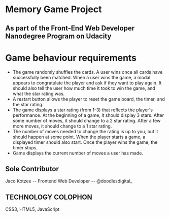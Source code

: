 # Memory Game Project

## As part of the Front-End Web Developer Nanodegree Program on Udacity

# Game behaviour requirements

* The game randomly shuffles the cards. A user wins once all cards have successfully been matched.
When a user wins the game, a modal appears to congratulate the player and ask if they want to play again. It should also tell the user how much time it took to win the game, and what the star rating was.
* A restart button allows the player to reset the game board, the timer, and the star rating.
* The game displays a star rating (from 1-3) that reflects the player's performance. At the beginning of a game, it should display 3 stars. After some number of moves, it should change to a 2 star rating. After a few more moves, it should change to a 1 star rating.
* The number of moves needed to change the rating is up to you, but it should happen at some point.
When the player starts a game, a displayed timer should also start. Once the player wins the game, the timer stops.
* Game displays the current number of moves a user has made.

## Sole Contributor

  Jaco Kotzee -- Frontend Web Developer -- @doodlesdigital_


## TECHNOLOGY COLOPHON

  CSS3, HTML5, JavaScript
